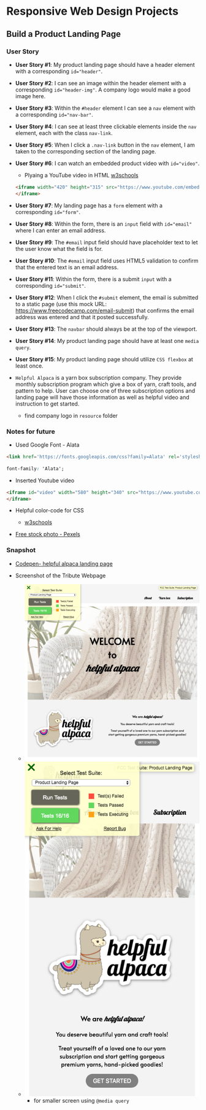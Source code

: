 # Responsive Web Design Projects

## Build a Product Landing Page

### User Story

- **User Story #1**: My product landing page should have a header element with a corresponding `id="header"`.

- **User Story #2**: I can see an image within the header element with a corresponding `id="header-img"`. A company logo would make a good image here.

- **User Story #3**: Within the `#header` element I can see a `nav` element with a corresponding `id="nav-bar"`.

- **User Story #4**: I can see at least three clickable elements inside the `nav` element, each with the class `nav-link`.

- **User Story #5**: When I click a `.nav-link` button in the `nav` element, I am taken to the corresponding section of the landing page.

- **User Story #6**: I can watch an embedded product video with `id="video"`.
  - Plyaing a YouTube video in HTML [w3schools](https://www.w3schools.com/html/html_youtube.asp)
  ```html
  <iframe width="420" height="315" src="https://www.youtube.com/embed/tgbNymZ7vqY">
  </iframe>
  ```

- **User Story #7**: My landing page has a `form` element with a corresponding `id="form"`.

- **User Story #8**: Within the form, there is an `input` field with `id="email"` where I can enter an email address.

- **User Story #9**: The `#email` input field should have placeholder text to let the user know what the field is for.

- **User Story #10**: The `#email` input field uses HTML5 validation to confirm that the entered text is an email address.

- **User Story #11**: Within the form, there is a submit `input` with a corresponding `id="submit"`.

- **User Story #12**: When I click the `#submit` element, the email is submitted to a static page (use this mock URL: https://www.freecodecamp.com/email-submit) that confirms the email address was entered and that it posted successfully.

- **User Story #13**: The `navbar` should always be at the top of the viewport.

- **User Story #14**: My product landing page should have at least one `media query`.

- **User Story #15**: My product landing page should utilize `CSS flexbox` at least once.

- `Helpful Alpaca` is a yarn box subscription company. They provide monthly subscription program which give a box of yarn, craft tools, and pattern to help. User can choose one of three subscription options and landing page will have those information as well as helpful video and instruction to get started.
  - find company logo in `resource` folder

### Notes for future
- Used Google Font - Alata
```html
<link href='https://fonts.googleapis.com/css?family=Alata' rel='stylesheet'>
```
```css
font-family: 'Alata';
```
- Inserted Youtube video
```html
<iframe id="video" width="580" height="340" src="https://www.youtube.com/embed/SoyP-JXeDi0" frameborder="0">
</iframe>
```

- Helpful color-code for CSS
  - [w3schools](https://www.w3schools.com/colors/colors_names.asp)

- [Free stock photo - Pexels](https://www.pexels.com/)

### Snapshot
- [Codepen- helpful alpaca landing page](https://codepen.io/areumjo/pen/GRgVZdZ)

- Screenshot of the Tribute Webpage
  - ![Screenshot1](resource/fcc-landing-page-snap.png)
  - ![Screenshot2](resource/fcc-landing-page-snap-2.png)
    - for smaller screen using `@media query`